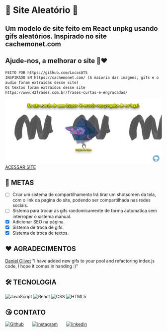 # 🎲 Site Aleatório 🎲

## Um modelo de site feito em React unpkg usando gifs aleatórios. Inspirado no site cachemonet.com

## Ajude-nos, a melhorar o site 🤩❤️

    FEITO POR https://github.com/LucasATS
    INSPIRADO EM https://cachemonet.com/ (A maioria das imagens, gifs e o audio foram extraídas desse site)
    Os textos foram extraídos desse site https://www.42frases.com.br/frases-curtas-e-engracadas/

[![preview](./.github/preview.png)](https://lucasats.github.io/SiteAleatorio/)
[ACESSAR SITE](https://lucasats.github.io/SiteAleatorio/)

## __🎯 METAS__
- [ ] Criar um sistema de compartilhamento
  Irá tirar um shotscreen da tela, com o link da pagina do site, podendo ser compartilhada nas redes sociais.
- [ ] Sistema para trocar as gifs randomicamente de forma automatica sem interroper o sistema manual.
- [x] Adicionar SEO na página.
- [x] Sistema de troca de gifs.
- [x] Sistema de troca de textos.

## __❤ AGRADECIMENTOS__
[Daniel Olivet](https://github.com/daniolivet)
"I have added new gifs to your pool and refactoring index.js code, I hope it comes in handing :)"

## __🛠 TECNOLOGIA__
![JavaScript](https://img.shields.io/badge/JavaScript-323330?style=for-the-badge&logo=javascript&logoColor=F7DF1E)
![React](https://img.shields.io/badge/React-20232A?style=for-the-badge&logo=react&logoColor=61DAFB)
![CSS](https://img.shields.io/badge/CSS3-1572B6?style=for-the-badge&logo=css3&logoColor=white)
![HTML5](https://img.shields.io/badge/HTML5-E34F26?style=for-the-badge&logo=html5&logoColor=white)

## __😘 CONTATO__
<p align="left">
  <a href="https://github.com/LucasATS/"><img src="https://img.shields.io/badge/GitHub-100000?style=for-the-badge&amp;logo=github&amp;logoColor=white" alt="Github"></a>
  &nbsp &nbsp &nbsp
  <a href="https://www.instagram.com/lukaolmd/"><img src="https://img.shields.io/badge/Instagram-E4405F?style=for-the-badge&amp;logo=instagram&amp;logoColor=white" alt="instagram"></a>
  &nbsp &nbsp &nbsp
  <a href="https://www.linkedin.com/in/lucas-almeida-tiburtino-da-silva-4274ab153/"><img src="https://img.shields.io/badge/LinkedIn-0077B5?style=for-the-badge&amp;logo=linkedin&amp;logoColor=white" alt="linkedin"></a>
</p>

